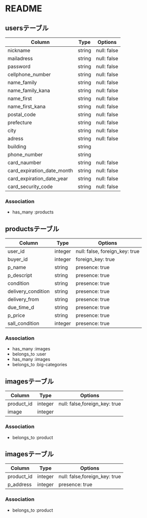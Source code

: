 # README

## usersテーブル
|Column|Type|Options|
|------|----|-------|
|nickname|string|null: false|
|mailadress|string|null: false|
|password|string|null: false|
|cellphone_number|string|null: false|
|name_family|string|null: false|
|name_family_kana|string|null: false|
|name_first|string|null: false|
|name_first_kana|string|null: false|
|postal_code|string|null: false|
|prefecture|string|null: false|
|city|string|null: false|
|adress|string|null: false|
|building|string||
|phone_number|string||
|card_naumber|string|null: false|
|card_expiration_date_month|string|null: false|
|card_expiration_date_year|string|null: false|
|card_security_code|string|null: false|

### Association
- has_many :products


## productsテーブル
|Column|Type|Options|
|------|----|-------|
|user_id|integer|null: false, foreign_key: true|
|buyer_id|integer|foreign_key: true|
|p_name|string|presence: true|
|p_descript|string|presence: true|
|condition|string|presence: true|
|delivery_condition|string|presence: true|
|delivery_from|string|presence: true|
|due_time_d|string|presence: true|
|p_price|string|presence: true|
|sall_condition|integer|presence: true|

### Association
- has_many :images
- belongs_to :user
- has_many :images
- belongs_to :big-categories

## imagesテーブル
|Column|Type|Options|
|------|----|-------|
|product_id|integer|null: false,foreign_key: true|
|image|integer|

### Association
- belongs_to :product

## imagesテーブル
|Column|Type|Options|
|------|----|-------|
|product_id|integer|null: false,foreign_key: true|
|p_address|integer|presence: true|

### Association
- belongs_to :product

